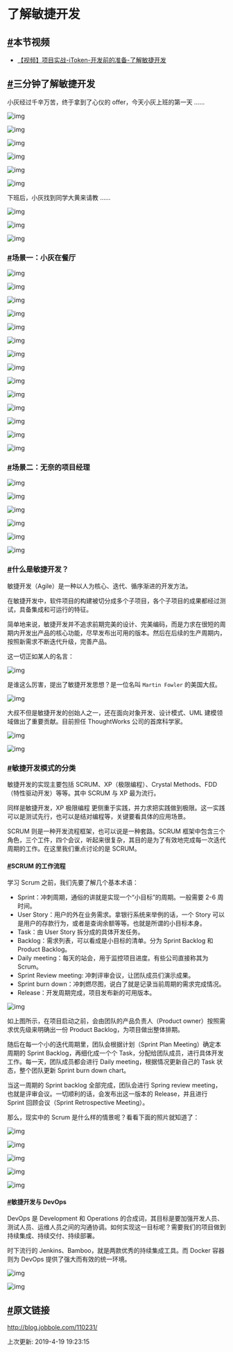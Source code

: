# 了解敏捷开发

## [#](https://funtl.com/zh/spring-cloud-itoken-prepare/#本节视频)本节视频

- [【视频】项目实战-iToken-开发前的准备-了解敏捷开发](https://www.bilibili.com/video/av28182650)

## [#](https://funtl.com/zh/spring-cloud-itoken-prepare/#三分钟了解敏捷开发)三分钟了解敏捷开发

小灰经过千辛万苦，终于拿到了心仪的 offer，今天小灰上班的第一天 ……

![img](https://funtl.com/assets/fd335fed3d87f9b493b0ca525013b32e.jpeg)

![img](https://funtl.com/assets/2a207c1de72120429861b70f659862d6.jpeg)

![img](https://funtl.com/assets/3b964c8a4456f72e6c46e636afae3e77.jpeg)

![img](https://funtl.com/assets/3656a562ee6bd458d45f6c8d239f8988.jpeg)

![img](https://funtl.com/assets/54e642be85311b8ad8bf21924f3672df.jpeg)

![img](https://funtl.com/assets/76030947cb1bc4ebecfc57f2b3a08678.jpeg)

下班后，小灰找到同学大黄来请教 ……

![img](https://funtl.com/assets/56740561fdcb3f861dd5783bd7ec3e34.jpeg)

![img](https://funtl.com/assets/b16165e3b0af80f898cc150a468440d9.jpeg)

![img](https://funtl.com/assets/6233ac9e721347373f24e99e36faf253.jpeg)

### [#](https://funtl.com/zh/spring-cloud-itoken-prepare/#场景一：小灰在餐厅)场景一：小灰在餐厅

![img](https://funtl.com/assets/aab6270ef48ada829f73af1aacf1594a.jpeg)

![img](https://funtl.com/assets/3c4f021ea82364bb288fed1af3dfc137.jpeg)

![img](https://funtl.com/assets/3bf2bd3ecc8e54601436a84c0e65e643.jpeg)

![img](https://funtl.com/assets/d9f4327f00d2baaf9370f1a93b747946.jpeg)

![img](https://funtl.com/assets/7c6ff4927783b5b98467c129a3dafd60.jpeg)

![img](https://funtl.com/assets/ee3a355a5efa0141ce272ec4c3c7f52d.jpeg)

![img](https://funtl.com/assets/6a1c78ad1f71507b9bca786548c63efb.jpeg)

![img](https://funtl.com/assets/78ae8e37361c693caac6e8d557537141.jpeg)

![img](https://funtl.com/assets/a357ec5c253547af0479014b7b752961.jpeg)

![img](https://funtl.com/assets/6a8c9398354c12beeed8b2ed95ab1a07.jpeg)

![img](https://funtl.com/assets/0c7bae62d54ac26cba68b40bb90ec026.jpeg)

![img](https://funtl.com/assets/40575d0305adc6be6cb2014195ee8c90.jpeg)

![img](https://funtl.com/assets/c0cabe76e369476bf8658a3b4820bce0.jpeg)

![img](https://funtl.com/assets/2ced80556521d4a1ca99bd0819ffedf5.jpeg)

### [#](https://funtl.com/zh/spring-cloud-itoken-prepare/#场景二：无奈的项目经理)场景二：无奈的项目经理

![img](https://funtl.com/assets/e6475ada548c9b1db45c5ccab4cf2800.jpeg)

![img](https://funtl.com/assets/e90f66800c9aa9f3d1398ccdd8443dc9.jpeg)

![img](https://funtl.com/assets/1a48e6c7f504eb44254498ce1596edc6.jpeg)

![img](https://funtl.com/assets/d391b705a0eeded2789c075ba6156ce6.jpeg)

![img](https://funtl.com/assets/d0e83bd9e78fa329c30a6fe7010e8bf2.jpeg)

![img](https://funtl.com/assets/e9a1ceff20b64e58764c35ec6362949d.jpeg)

### [#](https://funtl.com/zh/spring-cloud-itoken-prepare/#什么是敏捷开发？)什么是敏捷开发？

敏捷开发（Agile）是一种以人为核心、迭代、循序渐进的开发方法。

在敏捷开发中，软件项目的构建被切分成多个子项目，各个子项目的成果都经过测试，具备集成和可运行的特征。

简单地来说，敏捷开发并不追求前期完美的设计、完美编码，而是力求在很短的周期内开发出产品的核心功能，尽早发布出可用的版本。然后在后续的生产周期内，按照新需求不断迭代升级，完善产品。

这一切正如某人的名言：

![img](https://funtl.com/assets/613059ec155422aefeadeee28afead70.jpeg)

是谁这么厉害，提出了敏捷开发思想？是一位名叫 `Martin Fowler` 的美国大叔。

![img](https://funtl.com/assets/9cb5a92af42b325f742120da30d3bd45.jpeg)

大叔不但是敏捷开发的创始人之一，还在面向对象开发、设计模式、UML 建模领域做出了重要贡献。目前担任 ThoughtWorks 公司的首席科学家。

![img](https://funtl.com/assets/3dded82696e8fba43b6b731aec83c546.jpeg)

![img](https://funtl.com/assets/1fbc635f82dd1101ff6280349c4e2684.jpeg)

### [#](https://funtl.com/zh/spring-cloud-itoken-prepare/#敏捷开发模式的分类)敏捷开发模式的分类

敏捷开发的实现主要包括 SCRUM、XP（极限编程）、Crystal Methods、FDD（特性驱动开发）等等。其中 SCRUM 与 XP 最为流行。

同样是敏捷开发，XP 极限编程 更侧重于实践，并力求把实践做到极限。这一实践可以是测试先行，也可以是结对编程等，关键要看具体的应用场景。

SCRUM 则是一种开发流程框架，也可以说是一种套路。SCRUM 框架中包含三个角色，三个工件，四个会议，听起来很复杂，其目的是为了有效地完成每一次迭代周期的工作。在这里我们重点讨论的是 SCRUM。

#### [#](https://funtl.com/zh/spring-cloud-itoken-prepare/#scrum-的工作流程)SCRUM 的工作流程

学习 Scrum 之前，我们先要了解几个基本术语：

- Sprint：冲刺周期，通俗的讲就是实现一个“小目标”的周期。一般需要 2-6 周时间。
- User Story：用户的外在业务需求。拿银行系统来举例的话，一个 Story 可以是用户的存款行为，或者是查询余额等等。也就是所谓的小目标本身。
- Task：由 User Story 拆分成的具体开发任务。
- Backlog：需求列表，可以看成是小目标的清单。分为 Sprint Backlog 和 Product Backlog。
- Daily meeting：每天的站会，用于监控项目进度。有些公司直接称其为 Scrum。
- Sprint Review meeting: 冲刺评审会议，让团队成员们演示成果。
- Sprint burn down：冲刺燃尽图，说白了就是记录当前周期的需求完成情况。
- Release：开发周期完成，项目发布新的可用版本。

![img](https://funtl.com/assets/23bbf940df9a190a229362809d735018.jpeg)

如上图所示，在项目启动之前，会由团队的产品负责人（Product owner）按照需求优先级来明确出一份 Product Backlog，为项目做出整体排期。

随后在每一个小的迭代周期里，团队会根据计划（Sprint Plan Meeting）确定本周期的 Sprint Backlog，再细化成一个个 Task，分配给团队成员，进行具体开发工作。每一天，团队成员都会进行 Daily meeting，根据情况更新自己的 Task 状态，整个团队更新 Sprint burn down chart。

当这一周期的 Sprint backlog 全部完成，团队会进行 Spring review meeting，也就是评审会议。一切顺利的话，会发布出这一版本的 Release，并且进行 Sprint 回顾会议（Sprint Retrospective Meeting）。

那么，现实中的 Scrum 是什么样的情景呢？看看下面的照片就知道了：

![img](https://funtl.com/assets/4d136fa2305b7fd9d826015d541b7fa2.jpeg)

![img](https://funtl.com/assets/95b8eec16b32a85ddfee6ac5e28b2266.jpeg)

![img](https://funtl.com/assets/e3c99117bb3d2999b34360ddba3747d3.jpeg)

![img](https://funtl.com/assets/5bfe08f726122fa68da5ffbb97c47be8.jpeg)

![img](https://funtl.com/assets/0b59ccbdf26ea0dc1a01dfbdb4dd7386.jpeg)

#### [#](https://funtl.com/zh/spring-cloud-itoken-prepare/#敏捷开发与-devops)敏捷开发与 DevOps

DevOps 是 Development 和 Operations 的合成词，其目标是要加强开发人员、测试人员、运维人员之间的沟通协调。如何实现这一目标呢？需要我们的项目做到持续集成、持续交付、持续部署。

时下流行的 Jenkins、Bamboo，就是两款优秀的持续集成工具。而 Docker 容器则为 DevOps 提供了强大而有效的统一环境。

![img](https://funtl.com/assets/c0e101dacdc6ea1f5e8e79517d12191e.jpeg)

![img](https://funtl.com/assets/3277bbad2cd2a13205b073ea981c8c21.jpeg)

## [#](https://funtl.com/zh/spring-cloud-itoken-prepare/#原文链接)原文链接

http://blog.jobbole.com/110231/

上次更新: 2019-4-19 19:23:15
